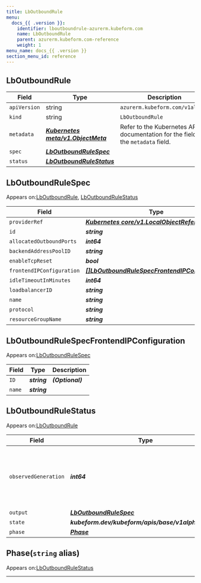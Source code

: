 ```yaml
---
title: LbOutboundRule
menu:
  docs_{{ .version }}:
    identifier: lboutboundrule-azurerm.kubeform.com
    name: LbOutboundRule
    parent: azurerm.kubeform.com-reference
    weight: 1
menu_name: docs_{{ .version }}
section_menu_id: reference
---
```


## LbOutboundRule
| Field | Type | Description |
| ------ | ----- | ----------- |
| `apiVersion` | string | `azurerm.kubeform.com/v1alpha1` |
|    `kind` | string | `LbOutboundRule` |
| `metadata` | ***[Kubernetes meta/v1.ObjectMeta](https://v1-18.docs.kubernetes.io/docs/reference/generated/kubernetes-api/v1.18/#objectmeta-v1-meta)***|Refer to the Kubernetes API documentation for the fields of the `metadata` field.|
| `spec` | ***[LbOutboundRuleSpec](#lboutboundrulespec)***||
| `status` | ***[LbOutboundRuleStatus](#lboutboundrulestatus)***||
## LbOutboundRuleSpec

Appears on:[LbOutboundRule](#lboutboundrule), [LbOutboundRuleStatus](#lboutboundrulestatus)

| Field | Type | Description |
| ------ | ----- | ----------- |
| `providerRef` | ***[Kubernetes core/v1.LocalObjectReference](https://v1-18.docs.kubernetes.io/docs/reference/generated/kubernetes-api/v1.18/#localobjectreference-v1-core)***||
| `id` | ***string***||
| `allocatedOutboundPorts` | ***int64***| ***(Optional)*** |
| `backendAddressPoolID` | ***string***||
| `enableTcpReset` | ***bool***| ***(Optional)*** |
| `frontendIPConfiguration` | ***[[]LbOutboundRuleSpecFrontendIPConfiguration](#lboutboundrulespecfrontendipconfiguration)***| ***(Optional)*** |
| `idleTimeoutInMinutes` | ***int64***| ***(Optional)*** |
| `loadbalancerID` | ***string***||
| `name` | ***string***||
| `protocol` | ***string***||
| `resourceGroupName` | ***string***||
## LbOutboundRuleSpecFrontendIPConfiguration

Appears on:[LbOutboundRuleSpec](#lboutboundrulespec)

| Field | Type | Description |
| ------ | ----- | ----------- |
| `ID` | ***string***| ***(Optional)*** |
| `name` | ***string***||
## LbOutboundRuleStatus

Appears on:[LbOutboundRule](#lboutboundrule)

| Field | Type | Description |
| ------ | ----- | ----------- |
| `observedGeneration` | ***int64***| ***(Optional)*** Resource generation, which is updated on mutation by the API Server.|
| `output` | ***[LbOutboundRuleSpec](#lboutboundrulespec)***| ***(Optional)*** |
| `state` | ***kubeform.dev/kubeform/apis/base/v1alpha1.State***| ***(Optional)*** |
| `phase` | ***[Phase](#phase)***| ***(Optional)*** |
## Phase(`string` alias)

Appears on:[LbOutboundRuleStatus](#lboutboundrulestatus)

---

